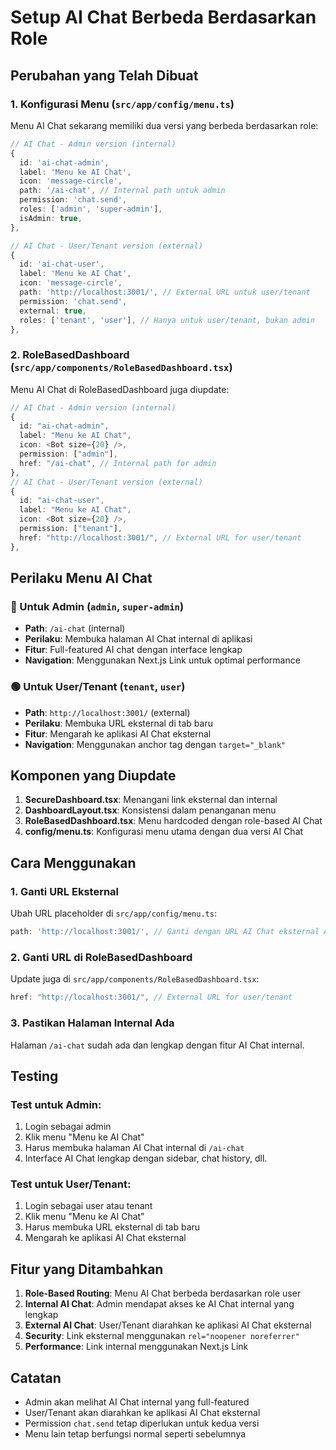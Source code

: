 # Setup AI Chat Berbeda Berdasarkan Role

## Perubahan yang Telah Dibuat

### 1. Konfigurasi Menu (`src/app/config/menu.ts`)

Menu AI Chat sekarang memiliki dua versi yang berbeda berdasarkan role:

```typescript
// AI Chat - Admin version (internal)
{
  id: 'ai-chat-admin',
  label: 'Menu ke AI Chat',
  icon: 'message-circle',
  path: '/ai-chat', // Internal path untuk admin
  permission: 'chat.send',
  roles: ['admin', 'super-admin'],
  isAdmin: true,
},

// AI Chat - User/Tenant version (external)
{
  id: 'ai-chat-user',
  label: 'Menu ke AI Chat',
  icon: 'message-circle',
  path: 'http://localhost:3001/', // External URL untuk user/tenant
  permission: 'chat.send',
  external: true,
  roles: ['tenant', 'user'], // Hanya untuk user/tenant, bukan admin
},
```

### 2. RoleBasedDashboard (`src/app/components/RoleBasedDashboard.tsx`)

Menu AI Chat di RoleBasedDashboard juga diupdate:

```typescript
// AI Chat - Admin version (internal)
{
  id: "ai-chat-admin",
  label: "Menu ke AI Chat",
  icon: <Bot size={20} />,
  permission: ["admin"],
  href: "/ai-chat", // Internal path for admin
},
// AI Chat - User/Tenant version (external)
{
  id: "ai-chat-user",
  label: "Menu ke AI Chat",
  icon: <Bot size={20} />,
  permission: ["tenant"],
  href: "http://localhost:3001/", // External URL for user/tenant
},
```

## Perilaku Menu AI Chat

### 🔵 Untuk Admin (`admin`, `super-admin`)
- **Path**: `/ai-chat` (internal)
- **Perilaku**: Membuka halaman AI Chat internal di aplikasi
- **Fitur**: Full-featured AI chat dengan interface lengkap
- **Navigation**: Menggunakan Next.js Link untuk optimal performance

### 🟢 Untuk User/Tenant (`tenant`, `user`)
- **Path**: `http://localhost:3001/` (external)
- **Perilaku**: Membuka URL eksternal di tab baru
- **Fitur**: Mengarah ke aplikasi AI Chat eksternal
- **Navigation**: Menggunakan anchor tag dengan `target="_blank"`

## Komponen yang Diupdate

1. **SecureDashboard.tsx**: Menangani link eksternal dan internal
2. **DashboardLayout.tsx**: Konsistensi dalam penanganan menu
3. **RoleBasedDashboard.tsx**: Menu hardcoded dengan role-based AI Chat
4. **config/menu.ts**: Konfigurasi menu utama dengan dua versi AI Chat

## Cara Menggunakan

### 1. Ganti URL Eksternal
Ubah URL placeholder di `src/app/config/menu.ts`:

```typescript
path: 'http://localhost:3001/', // Ganti dengan URL AI Chat eksternal Anda
```

### 2. Ganti URL di RoleBasedDashboard
Update juga di `src/app/components/RoleBasedDashboard.tsx`:

```typescript
href: "http://localhost:3001/", // External URL for user/tenant
```

### 3. Pastikan Halaman Internal Ada
Halaman `/ai-chat` sudah ada dan lengkap dengan fitur AI Chat internal.

## Testing

### Test untuk Admin:
1. Login sebagai admin
2. Klik menu "Menu ke AI Chat"
3. Harus membuka halaman AI Chat internal di `/ai-chat`
4. Interface AI Chat lengkap dengan sidebar, chat history, dll.

### Test untuk User/Tenant:
1. Login sebagai user atau tenant
2. Klik menu "Menu ke AI Chat"
3. Harus membuka URL eksternal di tab baru
4. Mengarah ke aplikasi AI Chat eksternal

## Fitur yang Ditambahkan

1. **Role-Based Routing**: Menu AI Chat berbeda berdasarkan role user
2. **Internal AI Chat**: Admin mendapat akses ke AI Chat internal yang lengkap
3. **External AI Chat**: User/Tenant diarahkan ke aplikasi AI Chat eksternal
4. **Security**: Link eksternal menggunakan `rel="noopener noreferrer"`
5. **Performance**: Link internal menggunakan Next.js Link

## Catatan

- Admin akan melihat AI Chat internal yang full-featured
- User/Tenant akan diarahkan ke aplikasi AI Chat eksternal
- Permission `chat.send` tetap diperlukan untuk kedua versi
- Menu lain tetap berfungsi normal seperti sebelumnya 